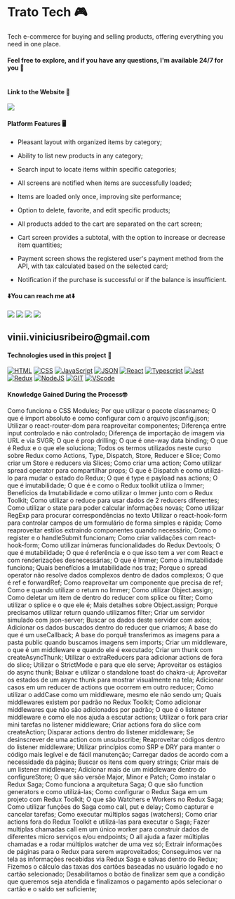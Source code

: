 # Trato Tech 🎮

Tech e-commerce for buying and selling products, offering everything you need in one place.

#### Feel free to explore, and if you have any questions, I'm available 24/7 for you 🫵

<div>
    <img src=''/>
</div>

#### Link to the Website 🎯

<div>
    <a href="" target="_blank" rel="noopener noreferrer"><img src="https://img.shields.io/badge/website-000000?style=for-the-badge&logo=About.me&logoColor=white" target="_blank"></a>
</div>

#### Platform Features 🖥️

- Pleasant layout with organized items by category;

- Ability to list new products in any category;

- Search input to locate items within specific categories;

- All screens are notified when items are successfully loaded;

- Items are loaded only once, improving site performance;

- Option to delete, favorite, and edit specific products;

- All products added to the cart are separated on the cart screen;

- Cart screen provides a subtotal, with the option to increase or decrease item quantities;

- Payment screen shows the registered user's payment method from the API, with tax calculated based on the selected card;

- Notification if the purchase is successful or if the balance is insufficient.

#### ⬇️You can reach me at⬇️

<div> 
    <a href="https://www.linkedin.com/in/vinicius-ribeiro-4690741ba/" target="_blank"><img src="https://img.shields.io/badge/LinkedIn-0077B5?style=for-the-badge&logo=linkedin&logoColor=white" target="_blank"></a>
    <a href="https://wa.me/5511943232223" target="_blank"><img src="https://img.shields.io/badge/WhatsApp-25D366?style=for-the-badge&logo=whatsapp&logoColor=white" target="_blank"></a>
    <a href="www.youtube.com/@Devdebotas" target="_blank"><img src="https://img.shields.io/badge/YouTube-FF0000?style=for-the-badge&logo=youtube&logoColor=white" target="_blank"></a>
    <a href="vinii.viniciusribeiro@gmail.com" target="_blank"><img src="https://img.shields.io/badge/Gmail-D14836?style=for-the-badge&logo=gmail&logoColor=white" target="_blank"></a> 
    <h2>vinii.viniciusribeiro@gmail.com</h2>
</div>

#### Technologies used in this project 🤖

[![HTML](https://img.shields.io/badge/HTML-239120?style=for-the-badge&logo=html5&logoColor=white)](#)
[![CSS](https://img.shields.io/badge/CSS-239120?&style=for-the-badge&logo=css3&logoColor=white)](#)
[![JavaScript](https://img.shields.io/badge/JavaScript-323330?style=for-the-badge&logo=javascript&logoColor=F7DF1E)](#)
[![JSON](https://img.shields.io/badge/json%20web%20tokens-323330?style=for-the-badge&logo=json-web-tokens&logoColor=pink)](#)
[![React](https://img.shields.io/badge/React-20232A?style=for-the-badge&logo=react&logoColor=61DAFB)](#)
[![Typescript](https://img.shields.io/badge/TypeScript-007ACC?style=for-the-badge&logo=typescript&logoColor=white)](#)
[![Jest](https://img.shields.io/badge/Jest-323330?style=for-the-badge&logo=Jest&logoColor=white)](#)
[![Redux](https://img.shields.io/badge/Redux-593D88?style=for-the-badge&logo=redux&logoColor=white)](#)
[![NodeJS](https://img.shields.io/badge/Node.js-43853D?style=for-the-badge&logo=node.js&logoColor=white)](#)
[![GIT](https://img.shields.io/badge/GIT-E44C30?style=for-the-badge&logo=git&logoColor=white)](#)
[![VScode](https://img.shields.io/badge/Made%20for-VSCode-1f425f.svg)](#)

#### Knowledge Gained During the Process🤓

Como funciona o CSS Modules;
Por que utilizar o pacote classnames;
O que é import absoluto e como configurar com o arquivo jsconfig.json;
Utilizar o react-router-dom para reaproveitar componentes;
Diferença entre input controlado e não controlado;
Diferença de importação de imagem via URL e via SVGR;
O que é prop drilling;
O que é one-way data binding;
O que é Redux e o que ele soluciona;
Todos os termos utilizados neste curso sobre Redux como Actions, Type, Dispatch, Store, Reducer e Slice;
Como criar um Store e reducers via Slices;
Como criar uma action;
Como utilizar spread operator para compartilhar props;
O que é Dispatch e como utilizá-lo para mudar o estado do Redux;
O que é type e payload nas actions;
O que é imutabilidade;
O que é e como o Redux toolkit utiliza o Immer;
Benefícios da Imutabilidade e como utilizar o Immer junto com o Redux Toolkit;
Como utilizar o reduce para usar dados de 2 reducers diferentes;
Como utilizar o state para poder calcular informações novas;
Como utilizar RegExp para procurar correspondências no texto
Utilizar o react-hook-form para controlar campos de um formulário de forma simples e rápida;
Como reaproveitar estilos extraindo componentes quando necessário;
Como o register e o handleSubmit funcionam;
Como criar validações com react-hook-form;
Como utilizar inúmeras funcionalidades do Redux Devtools;
O que é mutabilidade;
O que é referência e o que isso tem a ver com React e com renderizações desnecessárias;
O que é Immer;
Como a imutabilidade funciona;
Quais benefícios a Imutabilidade nos traz;
Porque o spread operator não resolve dados complexos dentro de dados complexos;
O que é ref e forwardRef;
Como reaproveitar um componente que precisa de ref;
Como e quando utilizar o return no Immer;
Como utilizar Object.assign;
Como deletar um item de dentro do reducer com splice ou filter;
Como utilizar o splice e o que ele é;
Mais detalhes sobre Object.assign;
Porque precisamos utilizar return quando utilizamos filter;
Criar um servidor simulado com json-server;
Buscar os dados deste servidor com axios;
Adicionar os dados buscados dentro do reducer que criamos;
A base do que é um useCallback;
A base do porquê transferimos as imagens para a pasta public quando buscamos imagens sem imports;
Criar um middleware, o que é um middleware e quando ele é executado;
Criar um thunk com createAsyncThunk;
Utilizar o extraReducers para adicionar actions de fora do slice;
Utilizar o StrictMode e para que ele serve;
Aproveitar os estágios do async thunk;
Baixar e utilizar o standalone toast do chakra-ui;
Aproveitar os estados de um async thunk para mostrar visualmente na tela;
Adicionar casos em um reducer de actions que ocorrem em outro reducer;
Como utilizar o addCase como um middleware, mesmo ele não sendo um;
Quais middlewares existem por padrão no Redux Toolkit;
Como adicionar middlewares que não são adicionados por padrão;
O que é o listener middleware e como ele nos ajuda a escutar actions;
Utilizar o fork para criar mini tarefas no listener middleware;
Criar actions fora do slice com createAction;
Disparar actions dentro do listener middleware;
Se desinscrever de uma action com unsubscribe;
Reaproveitar códigos dentro do listener middleware;
Utilizar princípios como SRP e DRY para manter o código mais legível e de fácil manutenção;
Carregar dados de acordo com a necessidade da página;
Buscar os itens com query strings;
Criar mais de um listener middleware;
Adicionar mais de um middleware dentro do configureStore;
O que são versõe Major, Minor e Patch;
Como instalar o Redux Saga;
Como funciona a arquitetura Saga;
O que são function generators e como utilizá-las;
Como configurar o Redux Saga em um projeto com Redux Toolkit;
O que são Watchers e Workers no Redux Saga;
Como utilizar funções do Saga como call, put e delay;
Como capturar e cancelar tarefas;
Como executar múltiplos sagas (watchers);
Como criar actions fora do Redux Toolkit e utilizá-las para executar o Saga;
Fazer multiplas chamadas call em um único worker para construir dados de diferentes micro serviços e/ou endpoints;
O all ajuda a fazer múltiplas chamadas e a rodar múltiplos watcher de uma vez só;
Extrair informações de páginas para o Redux para serem waproveitados;
Conseguimos ver na tela as informações recebidas via Redux Saga e salvas dentro do Redux;
Fizemos o cálculo das taxas dos cartões baseadas no usuário logado e no cartão selecionado;
Desabilitamos o botão de finalizar sem que a condição que queremos seja atendida e finalizamos o pagamento após selecionar o cartão e o saldo ser suficiente;
